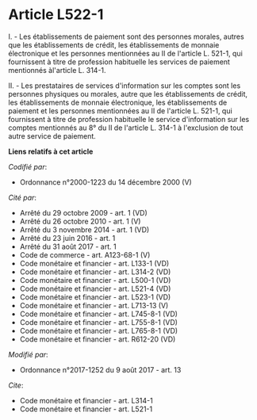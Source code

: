 # Article L522-1

I. - Les établissements de paiement sont des personnes morales, autres que les établissements de crédit, les établissements
de monnaie électronique et les personnes mentionnées au II de l'article L. 521-1, qui fournissent à titre de profession
habituelle les services de paiement mentionnés àl'article L. 314-1.

II. - Les prestataires de services d'information sur les comptes sont les personnes physiques ou morales, autre que les
établissements de crédit, les établissements de monnaie électronique, les établissements de paiement et les personnes
mentionnées au II de l'article L. 521-1, qui fournissent à titre de profession habituelle le service d'information sur les
comptes mentionnés au 8° du II de l'article L. 314-1 à l'exclusion de tout autre service de paiement.

**Liens relatifs à cet article**

_Codifié par_:

  - Ordonnance n°2000-1223 du 14 décembre 2000 (V)

_Cité par_:

  - Arrêté du 29 octobre 2009 - art. 1 (VD)
  - Arrêté du 26 octobre 2010 - art. 1 (V)
  - Arrêté du 3 novembre 2014 - art. 1 (VD)
  - Arrêté du 23 juin 2016 - art. 1
  - Arrêté du 31 août 2017 - art. 1
  - Code de commerce - art. A123-68-1 (V)
  - Code monétaire et financier - art. L133-1 (VD)
  - Code monétaire et financier - art. L314-2 (VD)
  - Code monétaire et financier - art. L500-1 (VD)
  - Code monétaire et financier - art. L521-4 (VD)
  - Code monétaire et financier - art. L523-1 (VD)
  - Code monétaire et financier - art. L713-13 (V)
  - Code monétaire et financier - art. L745-8-1 (VD)
  - Code monétaire et financier - art. L755-8-1 (VD)
  - Code monétaire et financier - art. L765-8-1 (VD)
  - Code monétaire et financier - art. R612-20 (VD)

_Modifié par_:

  - Ordonnance n°2017-1252 du 9 août 2017 - art. 13

_Cite_:

  - Code monétaire et financier - art. L314-1
  - Code monétaire et financier - art. L521-1
